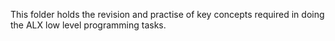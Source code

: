 This folder holds the revision and practise of key concepts required in doing the ALX low level programming tasks.
